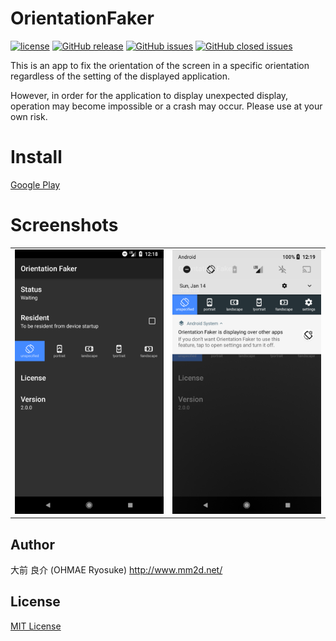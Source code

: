 # OrientationFaker
[![license](https://img.shields.io/github/license/ohmae/OrientationFaker.svg)](./LICENSE)
[![GitHub release](https://img.shields.io/github/release/ohmae/OrientationFaker.svg)](https://github.com/ohmae/OrientationFaker/releases)
[![GitHub issues](https://img.shields.io/github/issues/ohmae/OrientationFaker.svg)](https://github.com/ohmae/OrientationFaker/issues)
[![GitHub closed issues](https://img.shields.io/github/issues-closed/ohmae/OrientationFaker.svg)](https://github.com/ohmae/OrientationFaker/issues?q=is%3Aissue+is%3Aclosed)

This is an app to fix the orientation of the screen in a specific orientation regardless of the setting of the displayed application.

However, in order for the application to display unexpected display, operation may become impossible or a crash may occur.
Please use at your own risk.

# Install
[Google Play](https://play.google.com/store/apps/details?id=net.mm2d.android.orientationfaker)

# Screenshots
|||
|-|-|
|![](readme/1.png)|![](readme/2.png)|

## Author
大前 良介 (OHMAE Ryosuke)
http://www.mm2d.net/

## License
[MIT License](./LICENSE)
